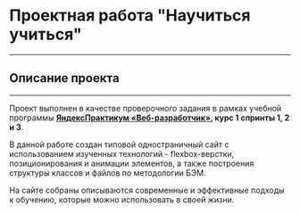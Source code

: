 # Проектная работа "Научиться учиться"
------

## Описание проекта
------
Проект выполнен в качестве проверочного задания в рамках учебной программы **[ЯндексПрактикум «Веб-разработчик»](https://practicum.yandex.ru/web/), курс 1 спринты 1, 2 и 3**.

В данной работе создан типовой одностраничный сайт с использованием изученных технологий - flexbox-верстки, позиционирования и анимации элементов, а также построения структуры классов и файлов по методологии БЭМ.

На сайте собраны описываются современные и эффективные подходы к обучению, которые можно использовать в своей жизни.

